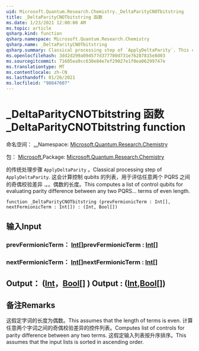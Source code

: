 ```yaml
---
uid: Microsoft.Quantum.Research.Chemistry._DeltaParityCNOTbitstring
title: _DeltaParityCNOTbitstring 函数
ms.date: 1/23/2021 12:00:00 AM
ms.topic: article
qsharp.kind: function
qsharp.namespace: Microsoft.Quantum.Research.Chemistry
qsharp.name: _DeltaParityCNOTbitstring
qsharp.summary: Classical processing step of `ApplyDeltaParity`. This computes a list of control qubits for evaluating parity difference between any two PQRS... terms of even length.
ms.openlocfilehash: 3dd2d299a094577d377780d731e76287815e8d03
ms.sourcegitcommit: 71605ea9cc630e84e7ef29027e1f0ea06299747e
ms.translationtype: MT
ms.contentlocale: zh-CN
ms.lasthandoff: 01/26/2021
ms.locfileid: "98847607"
---
```

# <a name="_deltaparitycnotbitstring-function"></a><span data-ttu-id="a39ef-102">_DeltaParityCNOTbitstring 函数</span><span class="sxs-lookup"><span data-stu-id="a39ef-102">_DeltaParityCNOTbitstring function</span></span>

<span data-ttu-id="a39ef-103">命名空间： [...](xref:Microsoft.Quantum.Research.Chemistry)</span><span class="sxs-lookup"><span data-stu-id="a39ef-103">Namespace: [Microsoft.Quantum.Research.Chemistry](xref:Microsoft.Quantum.Research.Chemistry)</span></span>

<span data-ttu-id="a39ef-104">包： [Microsoft.](https://nuget.org/packages/Microsoft.Quantum.Research.Chemistry)</span><span class="sxs-lookup"><span data-stu-id="a39ef-104">Package: [Microsoft.Quantum.Research.Chemistry](https://nuget.org/packages/Microsoft.Quantum.Research.Chemistry)</span></span>


<span data-ttu-id="a39ef-105">的传统处理步骤 `ApplyDeltaParity` 。</span><span class="sxs-lookup"><span data-stu-id="a39ef-105">Classical processing step of `ApplyDeltaParity`.</span></span>
<span data-ttu-id="a39ef-106">这会计算控制 qubits 的列表，用于评估任意两个 PQRS 之间的奇偶校验差异 .。。偶数的长度。</span><span class="sxs-lookup"><span data-stu-id="a39ef-106">This computes a list of control qubits for evaluating parity difference between any two PQRS... terms of even length.</span></span>

```qsharp
function _DeltaParityCNOTbitstring (prevFermionicTerm : Int[], nextFermionicTerm : Int[]) : (Int, Bool[])
```


## <a name="input"></a><span data-ttu-id="a39ef-107">输入</span><span class="sxs-lookup"><span data-stu-id="a39ef-107">Input</span></span>

### <a name="prevfermionicterm--int"></a><span data-ttu-id="a39ef-108">prevFermionicTerm： [Int](xref:microsoft.quantum.lang-ref.int)[]</span><span class="sxs-lookup"><span data-stu-id="a39ef-108">prevFermionicTerm : [Int](xref:microsoft.quantum.lang-ref.int)[]</span></span>




### <a name="nextfermionicterm--int"></a><span data-ttu-id="a39ef-109">nextFermionicTerm： [Int](xref:microsoft.quantum.lang-ref.int)[]</span><span class="sxs-lookup"><span data-stu-id="a39ef-109">nextFermionicTerm : [Int](xref:microsoft.quantum.lang-ref.int)[]</span></span>





## <a name="output--intbool"></a><span data-ttu-id="a39ef-110">Output： ([Int](xref:microsoft.quantum.lang-ref.int)，[Bool](xref:microsoft.quantum.lang-ref.bool)[] ) </span><span class="sxs-lookup"><span data-stu-id="a39ef-110">Output : ([Int](xref:microsoft.quantum.lang-ref.int),[Bool](xref:microsoft.quantum.lang-ref.bool)[])</span></span>



## <a name="remarks"></a><span data-ttu-id="a39ef-111">备注</span><span class="sxs-lookup"><span data-stu-id="a39ef-111">Remarks</span></span>

<span data-ttu-id="a39ef-112">这假定字词的长度为偶数。</span><span class="sxs-lookup"><span data-stu-id="a39ef-112">This assumes that the length of terms is even.</span></span>
<span data-ttu-id="a39ef-113">计算任意两个字词之间的奇偶校验差异的控件列表。</span><span class="sxs-lookup"><span data-stu-id="a39ef-113">Computes list of controls for parity difference between any two terms.</span></span>
<span data-ttu-id="a39ef-114">这假定输入列表按升序排序。</span><span class="sxs-lookup"><span data-stu-id="a39ef-114">This assumes that the input lists is sorted in ascending order.</span></span>